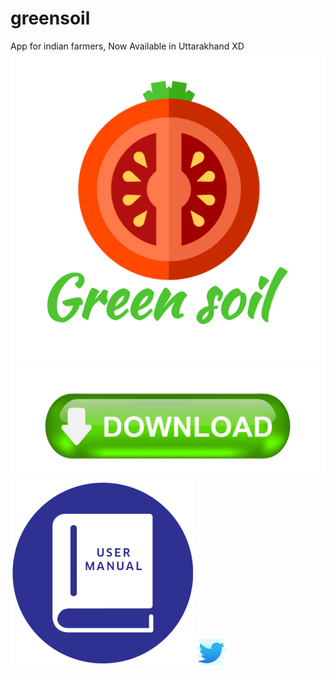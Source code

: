# greensoil
App for indian farmers, Now Available in Uttarakhand XD
<a href="http://greensoil.epizy.com/" rel=" View website for app ">![Foo](https://github.com/craziks-creator/greensoil/blob/main/logo.png?raw=true)</a>
<a href="https://www.amazon.com/gp/product/B08CZXCDJ9" rel="download now">![Foo](https://github.com/craziks-creator/greensoil/blob/main/download.jpg?raw=true)</a>
<a href="https://github.com/craziks-creator/greensoil/blob/main/user%20module%20greensoil.pdf" rel=" View user module for app ">![Foo](https://github.com/craziks-creator/greensoil/blob/main/user.png?raw=true)</a>
<a href="https://twitter.com/GreenSoilApp/" rel="some text"><img src="https://github.com/craziks-creator/greensoil/blob/main/twitter.png" width="50" height="50"></a>
